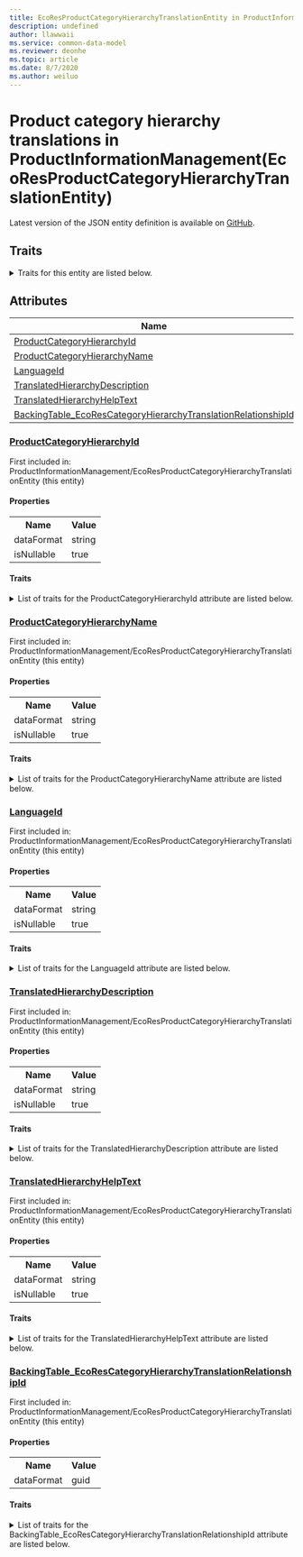 ```yaml
---
title: EcoResProductCategoryHierarchyTranslationEntity in ProductInformationManagement - Common Data Model | Microsoft Docs
description: undefined
author: llawwaii
ms.service: common-data-model
ms.reviewer: deonhe
ms.topic: article
ms.date: 8/7/2020
ms.author: weiluo
---
```


# Product category hierarchy translations in ProductInformationManagement(EcoResProductCategoryHierarchyTranslationEntity)

  
 Latest version of the JSON entity definition is available on <a href="https://github.com/Microsoft/CDM/tree/master/schemaDocuments/core/operationsCommon/Entities/SupplyChain/ProductInformationManagement/EcoResProductCategoryHierarchyTranslationEntity.cdm.json" target="_blank">GitHub</a>.  

## Traits

<details>
<summary>Traits for this entity are listed below.  
</summary>

**is.CDM.entityVersion**  
  <table><tr><th>Parameter</th><th>Value</th><th>Data type</th><th>Explanation</th></tr><tr><td>versionNumber</td><td>"1.1"</td><td>string</td><td>semantic version number of the entity</td></tr></table>

**is.application.releaseVersion**  
  <table><tr><th>Parameter</th><th>Value</th><th>Data type</th><th>Explanation</th></tr><tr><td>releaseVersion</td><td>"10.0.13.0"</td><td>string</td><td>semantic version number of the application introducing this entity</td></tr></table>

**is.localized.displayedAs**  
  Holds the list of language specific display text for an object.  <table><tr><th>Parameter</th><th>Value</th><th>Data type</th><th>Explanation</th></tr><tr><td>localizedDisplayText</td><td><table><tr><th>languageTag</th><th>displayText</th></tr><tr><td>en</td><td>Product category hierarchy translations</td></tr></table></td><td>entity</td><td>a reference to the constant entity holding the list of localized text</td></tr></table>

</details>

## Attributes

|Name|Description|First Included in Instance|
|---|---|---|
|[ProductCategoryHierarchyId](#ProductCategoryHierarchyId)||<a href="EcoResProductCategoryHierarchyTranslationEntity.md" target="_blank">ProductInformationManagement/EcoResProductCategoryHierarchyTranslationEntity</a>|
|[ProductCategoryHierarchyName](#ProductCategoryHierarchyName)||<a href="EcoResProductCategoryHierarchyTranslationEntity.md" target="_blank">ProductInformationManagement/EcoResProductCategoryHierarchyTranslationEntity</a>|
|[LanguageId](#LanguageId)||<a href="EcoResProductCategoryHierarchyTranslationEntity.md" target="_blank">ProductInformationManagement/EcoResProductCategoryHierarchyTranslationEntity</a>|
|[TranslatedHierarchyDescription](#TranslatedHierarchyDescription)||<a href="EcoResProductCategoryHierarchyTranslationEntity.md" target="_blank">ProductInformationManagement/EcoResProductCategoryHierarchyTranslationEntity</a>|
|[TranslatedHierarchyHelpText](#TranslatedHierarchyHelpText)||<a href="EcoResProductCategoryHierarchyTranslationEntity.md" target="_blank">ProductInformationManagement/EcoResProductCategoryHierarchyTranslationEntity</a>|
|[BackingTable_EcoResCategoryHierarchyTranslationRelationshipId](#BackingTable_EcoResCategoryHierarchyTranslationRelationshipId)||<a href="EcoResProductCategoryHierarchyTranslationEntity.md" target="_blank">ProductInformationManagement/EcoResProductCategoryHierarchyTranslationEntity</a>|

### <a href=#ProductCategoryHierarchyId name="ProductCategoryHierarchyId">ProductCategoryHierarchyId</a>

First included in: ProductInformationManagement/EcoResProductCategoryHierarchyTranslationEntity (this entity)  

#### Properties

<table><tr><th>Name</th><th>Value</th></tr><tr><td>dataFormat</td><td>string</td></tr><tr><td>isNullable</td><td>true</td></tr></table>

#### Traits

<details>
<summary>List of traits for the ProductCategoryHierarchyId attribute are listed below.</summary>

**is.dataFormat.character**  
**is.dataFormat.big**  
**is.dataFormat.array**  
**is.nullable**  
The attribute value may be set to NULL.  

**is.dataFormat.character**  
**is.dataFormat.array**  
</details>

### <a href=#ProductCategoryHierarchyName name="ProductCategoryHierarchyName">ProductCategoryHierarchyName</a>

First included in: ProductInformationManagement/EcoResProductCategoryHierarchyTranslationEntity (this entity)  

#### Properties

<table><tr><th>Name</th><th>Value</th></tr><tr><td>dataFormat</td><td>string</td></tr><tr><td>isNullable</td><td>true</td></tr></table>

#### Traits

<details>
<summary>List of traits for the ProductCategoryHierarchyName attribute are listed below.</summary>

**is.dataFormat.character**  
**is.dataFormat.big**  
**is.dataFormat.array**  
**is.nullable**  
The attribute value may be set to NULL.  

**is.dataFormat.character**  
**is.dataFormat.array**  
</details>

### <a href=#LanguageId name="LanguageId">LanguageId</a>

First included in: ProductInformationManagement/EcoResProductCategoryHierarchyTranslationEntity (this entity)  

#### Properties

<table><tr><th>Name</th><th>Value</th></tr><tr><td>dataFormat</td><td>string</td></tr><tr><td>isNullable</td><td>true</td></tr></table>

#### Traits

<details>
<summary>List of traits for the LanguageId attribute are listed below.</summary>

**is.dataFormat.character**  
**is.dataFormat.big**  
**is.dataFormat.array**  
**is.nullable**  
The attribute value may be set to NULL.  

**is.dataFormat.character**  
**is.dataFormat.array**  
</details>

### <a href=#TranslatedHierarchyDescription name="TranslatedHierarchyDescription">TranslatedHierarchyDescription</a>

First included in: ProductInformationManagement/EcoResProductCategoryHierarchyTranslationEntity (this entity)  

#### Properties

<table><tr><th>Name</th><th>Value</th></tr><tr><td>dataFormat</td><td>string</td></tr><tr><td>isNullable</td><td>true</td></tr></table>

#### Traits

<details>
<summary>List of traits for the TranslatedHierarchyDescription attribute are listed below.</summary>

**is.dataFormat.character**  
**is.dataFormat.big**  
**is.dataFormat.array**  
**is.nullable**  
The attribute value may be set to NULL.  

**is.dataFormat.character**  
**is.dataFormat.array**  
</details>

### <a href=#TranslatedHierarchyHelpText name="TranslatedHierarchyHelpText">TranslatedHierarchyHelpText</a>

First included in: ProductInformationManagement/EcoResProductCategoryHierarchyTranslationEntity (this entity)  

#### Properties

<table><tr><th>Name</th><th>Value</th></tr><tr><td>dataFormat</td><td>string</td></tr><tr><td>isNullable</td><td>true</td></tr></table>

#### Traits

<details>
<summary>List of traits for the TranslatedHierarchyHelpText attribute are listed below.</summary>

**is.dataFormat.character**  
**is.dataFormat.big**  
**is.dataFormat.array**  
**is.nullable**  
The attribute value may be set to NULL.  

**is.dataFormat.character**  
**is.dataFormat.array**  
</details>

### <a href=#BackingTable_EcoResCategoryHierarchyTranslationRelationshipId name="BackingTable_EcoResCategoryHierarchyTranslationRelationshipId">BackingTable_EcoResCategoryHierarchyTranslationRelationshipId</a>

First included in: ProductInformationManagement/EcoResProductCategoryHierarchyTranslationEntity (this entity)  

#### Properties

<table><tr><th>Name</th><th>Value</th></tr><tr><td>dataFormat</td><td>guid</td></tr></table>

#### Traits

<details>
<summary>List of traits for the BackingTable_EcoResCategoryHierarchyTranslationRelationshipId attribute are listed below.</summary>

**is.dataFormat.character**  
**is.dataFormat.big**  
**is.dataFormat.array**  
**is.dataFormat.guid**  
**means.identity.entityId**  
**is.linkedEntity.identifier**  
Marks the attribute(s) that hold foreign key references to a linked (used as an attribute) entity. This attribute is added to the resolved entity to enumerate the referenced entities.  <table><tr><th>Parameter</th><th>Value</th><th>Data type</th><th>Explanation</th></tr><tr><td>entityReferences</td><td><table><tr><th>entityReference</th><th>attributeReference</th></tr><tr><td><a href="../../../Tables/SupplyChain/ProductInformationManagement/Main/EcoResCategoryHierarchyTranslation.md" target="_blank">/core/operationsCommon/Tables/SupplyChain/ProductInformationManagement/Main/EcoResCategoryHierarchyTranslation.cdm.json/EcoResCategoryHierarchyTranslation</a></td><td><a href="../../../Tables/SupplyChain/ProductInformationManagement/Main/EcoResCategoryHierarchyTranslation.md#RecId" target="_blank">RecId</a></td></tr></table></td><td>entity</td><td>a reference to the constant entity holding the list of entity references</td></tr></table>

**is.dataFormat.guid**  
**is.dataFormat.character**  
**is.dataFormat.array**  
</details>
